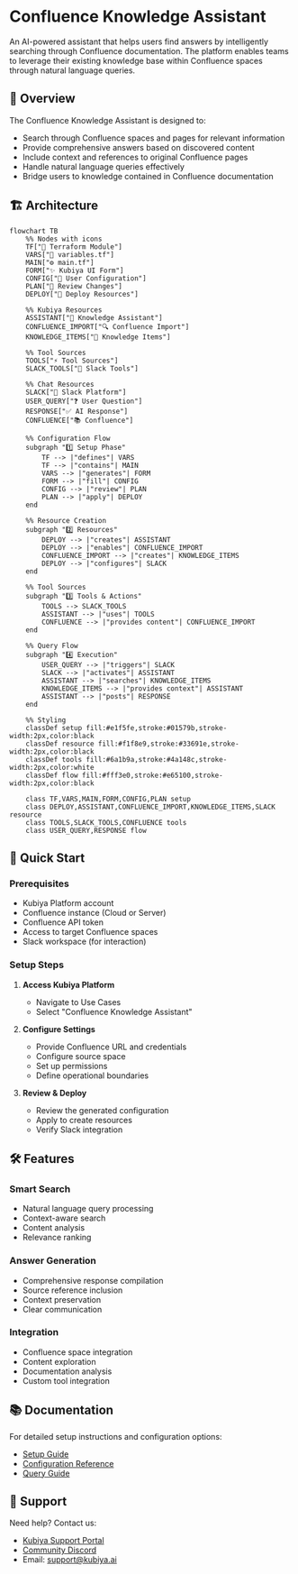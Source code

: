 # Confluence Knowledge Assistant

An AI-powered assistant that helps users find answers by intelligently searching through Confluence documentation. The platform enables teams to leverage their existing knowledge base within Confluence spaces through natural language queries.

## 🎯 Overview

The Confluence Knowledge Assistant is designed to:
- Search through Confluence spaces and pages for relevant information
- Provide comprehensive answers based on discovered content
- Include context and references to original Confluence pages
- Handle natural language queries effectively
- Bridge users to knowledge contained in Confluence documentation

## 🏗️ Architecture

```mermaid
flowchart TB
    %% Nodes with icons
    TF["🔧 Terraform Module"]
    VARS["📝 variables.tf"]
    MAIN["⚙️ main.tf"]
    FORM["✨ Kubiya UI Form"]
    CONFIG["🎯 User Configuration"]
    PLAN["👀 Review Changes"]
    DEPLOY["🚀 Deploy Resources"]
    
    %% Kubiya Resources
    ASSISTANT["🤖 Knowledge Assistant"]
    CONFLUENCE_IMPORT["🔍 Confluence Import"]
    KNOWLEDGE_ITEMS["📜 Knowledge Items"]
    
    %% Tool Sources
    TOOLS["⚡ Tool Sources"]
    SLACK_TOOLS["💬 Slack Tools"]
    
    %% Chat Resources
    SLACK["💬 Slack Platform"]
    USER_QUERY["❓ User Question"]
    RESPONSE["✅ AI Response"]
    CONFLUENCE["📚 Confluence"]

    %% Configuration Flow
    subgraph "1️⃣ Setup Phase"
        TF --> |"defines"| VARS
        TF --> |"contains"| MAIN
        VARS --> |"generates"| FORM
        FORM --> |"fill"| CONFIG
        CONFIG --> |"review"| PLAN
        PLAN --> |"apply"| DEPLOY
    end

    %% Resource Creation
    subgraph "2️⃣ Resources"
        DEPLOY --> |"creates"| ASSISTANT
        DEPLOY --> |"enables"| CONFLUENCE_IMPORT
        CONFLUENCE_IMPORT --> |"creates"| KNOWLEDGE_ITEMS
        DEPLOY --> |"configures"| SLACK
    end

    %% Tool Sources
    subgraph "3️⃣ Tools & Actions"
        TOOLS --> SLACK_TOOLS
        ASSISTANT --> |"uses"| TOOLS
        CONFLUENCE --> |"provides content"| CONFLUENCE_IMPORT
    end

    %% Query Flow
    subgraph "4️⃣ Execution"
        USER_QUERY --> |"triggers"| SLACK
        SLACK --> |"activates"| ASSISTANT
        ASSISTANT --> |"searches"| KNOWLEDGE_ITEMS
        KNOWLEDGE_ITEMS --> |"provides context"| ASSISTANT
        ASSISTANT --> |"posts"| RESPONSE
    end

    %% Styling
    classDef setup fill:#e1f5fe,stroke:#01579b,stroke-width:2px,color:black
    classDef resource fill:#f1f8e9,stroke:#33691e,stroke-width:2px,color:black
    classDef tools fill:#6a1b9a,stroke:#4a148c,stroke-width:2px,color:white
    classDef flow fill:#fff3e0,stroke:#e65100,stroke-width:2px,color:black
    
    class TF,VARS,MAIN,FORM,CONFIG,PLAN setup
    class DEPLOY,ASSISTANT,CONFLUENCE_IMPORT,KNOWLEDGE_ITEMS,SLACK resource
    class TOOLS,SLACK_TOOLS,CONFLUENCE tools
    class USER_QUERY,RESPONSE flow
```

## 🚀 Quick Start

### Prerequisites
- Kubiya Platform account
- Confluence instance (Cloud or Server)
- Confluence API token
- Access to target Confluence spaces
- Slack workspace (for interaction)

### Setup Steps
1. **Access Kubiya Platform**
   - Navigate to Use Cases
   - Select "Confluence Knowledge Assistant"

2. **Configure Settings**
   - Provide Confluence URL and credentials
   - Configure source space
   - Set up permissions
   - Define operational boundaries

3. **Review & Deploy**
   - Review the generated configuration
   - Apply to create resources
   - Verify Slack integration

## 🛠️ Features

### Smart Search
- Natural language query processing
- Context-aware search
- Content analysis
- Relevance ranking

### Answer Generation
- Comprehensive response compilation
- Source reference inclusion
- Context preservation
- Clear communication

### Integration
- Confluence space integration
- Content exploration
- Documentation analysis
- Custom tool integration

## 📚 Documentation

For detailed setup instructions and configuration options:
- [Setup Guide](https://docs.kubiya.ai/usecases/confluence-assistant/setup)
- [Configuration Reference](https://docs.kubiya.ai/usecases/confluence-assistant/config)
- [Query Guide](https://docs.kubiya.ai/usecases/confluence-assistant/queries)

## 🤝 Support

Need help? Contact us:
- [Kubiya Support Portal](https://support.kubiya.ai)
- [Community Discord](https://discord.gg/kubiya)
- Email: support@kubiya.ai
